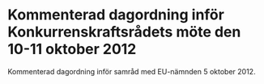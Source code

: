 # Kommenterad dagordning inför Konkurrenskraftsrådets möte den 10-11 oktober 2012

Kommenterad dagordning inför samråd med EU\-nämnden 5 oktober 2012\.
